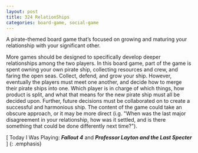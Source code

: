 ```yaml
---
layout: post
title: 324 RelationShips
categories: board-game, social-game
---
```

A pirate-themed board game that’s focused on growing and maturing your relationship with your significant other.

More games should be designed to specifically develop deeper relationships among the two players. In this board game, part of the game is spent owning your own pirate ship, collecting resources and crew, and faring the open seas. Collect, defend, and grow your ship.  However, eventually the players must meet one another, and decide how to merge their pirate ships into one.   Which player is in charge of which things, how product is split, and what that means for the new pirate ship must all be decided upon.  Further, future decisions must be collaborated on to create a successful and harmonious ship.  The content of the game could take an obscure approach, or it may be more direct (i.g. "When was the last major disagreement in your relationship, how was it settled, and is there something that could be done differently next time?").

[ Today I Was Playing: ***Fallout 4*** and ***Professor Layton and the Last Specter*** ]
{: .emphasis}